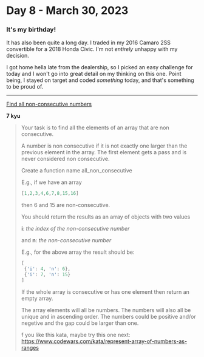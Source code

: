 # Day 8 - March 30, 2023

### It's my birthday!

It has also been quite a long day. I traded in my 2016 Camaro 2SS convertible for a 2018 Honda Civic. I'm not _entirely_ unhappy with my decision.

I got home hella late from the dealership, so I picked an easy challenge for today and I won't go into great detail on my thinking on this one. Point being, I stayed on target and coded _something_ today, and that's something to be proud of.

---

[Find all non-consecutive numbers
](https://www.codewars.com/kata/58f8b35fda19c0c79400020f/train/python)

**7 kyu**

> Your task is to find all the elements of an array that are non consecutive.
>
> A number is non consecutive if it is not exactly one larger than the previous element in the array. The first element gets a pass and is never considered non consecutive.
>
> Create a function name all_non_consecutive
>
> E.g., if we have an array
>
> ```python
> [1,2,3,4,6,7,8,15,16]
> ```
>
> then 6 and 15 are non-consecutive.
>
> You should return the results as an array of objects with two values
>
> **i**: _the index of the non-consecutive number_
>
> and **n**: _the non-consecutive number_
>
> E.g., for the above array the result should be:
>
> ```python
> [
>  {'i': 4, 'n': 6},
>  {'i': 7, 'n': 15}
> ]
> ```
>
> If the whole array is consecutive or has one element then return an empty array.
>
> The array elements will all be numbers. The numbers will also all be unique and in ascending order. The numbers could be positive and/or negetive and the gap could be larger than one.
>
> f you like this kata, maybe try this one next: https://www.codewars.com/kata/represent-array-of-numbers-as-ranges
